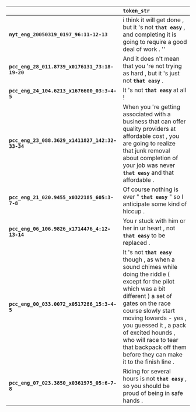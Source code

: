 |                                                 | `token_str`                                                                                                                                                                                                                                                                                                                                       |
|:------------------------------------------------|:--------------------------------------------------------------------------------------------------------------------------------------------------------------------------------------------------------------------------------------------------------------------------------------------------------------------------------------------------|
| **`nyt_eng_20050319_0197_96:11-12-13`**         | i think it will get done , but it 's not __``that easy``__ , and completing it is going to require a good deal of work . ''                                                                                                                                                                                                                       |
| **`pcc_eng_28_011.8739_x0176131_73:18-19-20`**  | And it does n't mean that you 're not trying as hard , but it 's just not __``that easy``__ .                                                                                                                                                                                                                                                     |
| **`pcc_eng_24_104.6213_x1676600_03:3-4-5`**     | It 's not __``that easy``__ at all !                                                                                                                                                                                                                                                                                                              |
| **`pcc_eng_23_088.3629_x1411827_142:32-33-34`** | When you 're getting associated with a business that can offer quality providers at affordable cost , you are going to realize that junk removal about completion of your job was never __``that easy``__ and that affordable .                                                                                                                   |
| **`pcc_eng_21_020.9455_x0322185_605:3-7-8`**    | Of course nothing is ever " __``that easy``__ " so I anticipate some kind of hiccup .                                                                                                                                                                                                                                                             |
| **`pcc_eng_06_106.9826_x1714476_4:12-13-14`**   | You r stuck with him or her in ur heart , not __``that easy``__ to be replaced .                                                                                                                                                                                                                                                                  |
| **`pcc_eng_00_033.0072_x0517286_15:3-4-5`**     | It 's not __``that easy``__ though , as when a sound chimes while doing the riddle ( except for the pilot which was a bit different ) a set of gates on the race course slowly start moving towards - yes , you guessed it , a pack of excited hounds , who will race to tear that backpack off them before they can make it to the finish line . |
| **`pcc_eng_07_023.3850_x0361975_05:6-7-8`**     | Riding for several hours is not __``that easy``__ , so you should be proud of being in safe hands .                                                                                                                                                                                                                                               |
